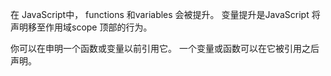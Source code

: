 在 JavaScript中， functions 和variables 会被提升。 变量提升是JavaScript 将声明移至作用域scope 顶部的行为。 

你可以在申明一个函数或变量以前引用它。 一个变量或函数可以在它被引用之后声明。 